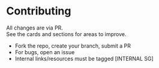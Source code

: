 
# Contributing

All changes are via PR.  
See the cards and sections for areas to improve.

- Fork the repo, create your branch, submit a PR
- For bugs, open an issue
- Internal links/resources must be tagged [INTERNAL SG]
